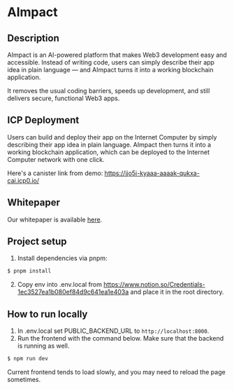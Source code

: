 # AImpact

## Description

AImpact is an AI-powered platform that makes Web3 development easy and accessible. Instead of writing code, users can simply describe their app idea in plain language — and AImpact turns it into a working blockchain application.

It removes the usual coding barriers, speeds up development, and still delivers secure, functional Web3 apps. 


## ICP Deployment

Users can build and deploy their app on the Internet Computer by simply describing their app idea in plain language. AImpact then turns it into a working blockchain application, which can be deployed to the Internet Computer network with one click.

Here's a canister link from demo: https://jjo5i-kyaaa-aaaak-qukxa-cai.icp0.io/

## Whitepaper

Our whitepaper is available [here](https://github.com/aimpact-dev/whitepaper/blob/main/main.pdf).

## Project setup

1) Install dependencies via pnpm:
```bash
$ pnpm install
```
2) Copy env into .env.local from https://www.notion.so/Credentials-1ec3527ea1b080ef84d9c641ea1e403a and place it in the root directory.

## How to run locally

1) In .env.local set PUBLIC_BACKEND_URL to `http://localhost:8000`.
2) Run the frontend with the command below. Make sure that the backend is running as well.
```bash
$ npm run dev
```
Current frontend tends to load slowly, and you may need to reload the page sometimes.
